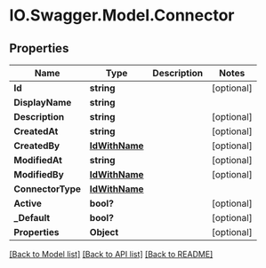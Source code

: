 # IO.Swagger.Model.Connector
## Properties

Name | Type | Description | Notes
------------ | ------------- | ------------- | -------------
**Id** | **string** |  | [optional] 
**DisplayName** | **string** |  | 
**Description** | **string** |  | [optional] 
**CreatedAt** | **string** |  | [optional] 
**CreatedBy** | [**IdWithName**](IdWithName.md) |  | [optional] 
**ModifiedAt** | **string** |  | [optional] 
**ModifiedBy** | [**IdWithName**](IdWithName.md) |  | [optional] 
**ConnectorType** | [**IdWithName**](IdWithName.md) |  | 
**Active** | **bool?** |  | [optional] 
**_Default** | **bool?** |  | [optional] 
**Properties** | **Object** |  | [optional] 

[[Back to Model list]](../README.md#documentation-for-models) [[Back to API list]](../README.md#documentation-for-api-endpoints) [[Back to README]](../README.md)

